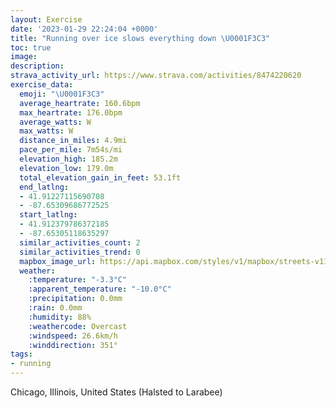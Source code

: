 ```yaml
---
layout: Exercise
date: '2023-01-29 22:24:04 +0000'
title: "Running over ice slows everything down \U0001F3C3"
toc: true
image:
description:
strava_activity_url: https://www.strava.com/activities/8474220620
exercise_data:
  emoji: "\U0001F3C3"
  average_heartrate: 160.6bpm
  max_heartrate: 176.0bpm
  average_watts: W
  max_watts: W
  distance_in_miles: 4.9mi
  pace_per_mile: 7m54s/mi
  elevation_high: 185.2m
  elevation_low: 179.0m
  total_elevation_gain_in_feet: 53.1ft
  end_latlng:
  - 41.91227115690708
  - -87.65309686772525
  start_latlng:
  - 41.912379786372185
  - -87.65305118635297
  similar_activities_count: 2
  similar_activities_trend: 0
  mapbox_image_url: https://api.mapbox.com/styles/v1/mapbox/streets-v11/static/path-5+787af2-1.0(sgy~Fdl~uOG_LDwDC%7D%40CcCBg%40%3F%7D%40DiA%3FiAQyDI_JEKGA_BB_%40AECAOBmCCuNG%7D%40C%7BDC%5BQm%40IuJ%3FeAFkDGiHAi%40%3FWLqA%40e%40Ey%40ESIQMGm%40Bu%40Vi%40XSFSDk%40%40e%40NGCAOBuACe%40EMSWEOGe%40%5DiB%3FKPK%40KIGMCyAQ%5D%40%7B%40TaCx%40a%40V_%40Z%5Bj%40ATBLdAlDRhAz%40%7CC%40TATGPGDsAPqBf%40_Ad%40e%40NMHMPOLi%40%3FMDMJ%7B%40~%40m%40T_%40%40_%40F%5BAa%40FkACgAIw%40FyBDyBUcABg%40R%5BFc%40%3FqACk%40EkBJEACIAU%3Fe%40D_BCkAKgA%40cAAKGCM%40UPI%40EIIe%40E_%40Dy%40%3FgAKgB%5BuCI%7BA%5DuBQy%40_%40kAAUFK%5CKd%40CT%3FPBRJfBvAl%40%5Ch%40Lp%40DtCWzD%7D%40lIgBlEi%40vCg%40zCo%40xA_%40nBm%40jBs%40dAi%40~A%7D%40dDyBF%40BDFf%40FR%40A%3FSh%40fD%3F%40EAAJJv%40BbACzBHvBNr%40j%40tAf%40bDRbALd%40BVMZI%60%40UXELEh%40AzAGv%40Dl%40GXF%5E%3FTEpA%40%7CDEjA%40lBDxA%3FvHJrADtADVPb%40%40JEx%40AjBG~AJpBFdL%40LFDD%3Fp%40OZETBBJAdAFxIDn%40Nf%40Br%40D%7CNA%7CEFzG),pin-s-s+e5b22e(-87.65139,41.9137),pin-s-f+89ae00(-87.65157999999997,41.913730000000065)/auto/800x800?access_token=pk.eyJ1Ijoiam9zaGJlY2ttYW4iLCJhIjoiY205eWR2aDd1MWZ6djJrbXc4a3M0bWZleiJ9.XiG9OWkNcZk2QzjJbxLB4A
  weather:
    :temperature: "-3.3°C"
    :apparent_temperature: "-10.0°C"
    :precipitation: 0.0mm
    :rain: 0.0mm
    :humidity: 88%
    :weathercode: Overcast
    :windspeed: 26.6km/h
    :winddirection: 351°
tags:
- running
---
```

Chicago, Illinois, United States (Halsted to Larabee)
